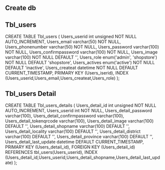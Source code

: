 ## Create db
## Tbl_users
CREATE TABLE Tbl_users (
    Users_userid int unsigned NOT NULL AUTO_INCREMENT,
    Users_email varchar(50) NOT NULL,
    Users_phonenumber varchar(50) NOT NULL,
    Users_password varchar(100) NOT NULL,
    Users_confirmpassword varchar(100) NOT NULL,
    Users_image varchar(100) NOT NULL DEFAULT '',
    Users_role enum('admin', 'shopstore') NOT NULL DEFAULT 'shopstore',
    Users_actives enum('active') NOT NULL DEFAULT 'inactive',
    Users_createat datetime NOT NULL DEFAULT CURRENT_TIMESTAMP,
    PRIMARY KEY (Users_iserid),
    INDEX (Users_userid,Users_email,Users_createat,Users_role)
);

## Tbl_users Detail
CREATE TABLE Tbl_users_details (
    Users_detail_id int unsigned NOT NULL AUTO_INCREMENT,
    Users_userid int NOT NULL,
    Users_detail_password varchar(100),
    Users_detail_confirmpassword varchar(100),
    Users_detail_tokenqrcode varchar(100),
    Users_detail_image varchar(100) DEFAULT '',
    Users_detail_shopname varchar(100) DEFAULT '',
    Users_detail_locality varchar(100) DEFAULT '',
    Users_detail_district varchar(100) DEFAULT '',
    Users_detail_province varchar(100) DEFAULT '',
    Users_detail_last_update datetime DEFAULT CURRENT_TIMESTAMP,
    PRIMARY KEY (Users_detail_id),
   FOREIGN KEY (Users_detail_id) REFERENCES tbl_users(Users_userid),
    INDEX (Users_detail_id,Users_userid,Users_detail_shopname,Users_detail_last_update)
);